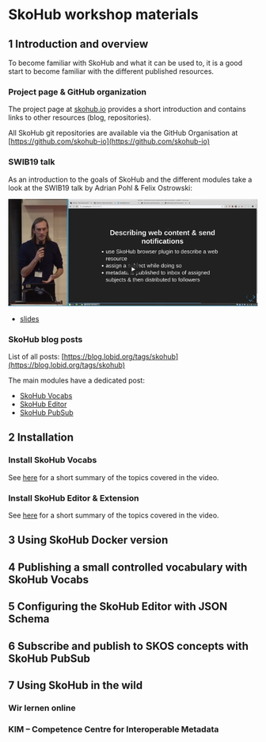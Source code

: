 # SkoHub workshop materials

## 1 Introduction and overview

To become familiar with SkoHub and what it can be used to, it is a good start to become familiar with the different published resources. 

### Project page & GitHub organization

The project page at [skohub.io](https://skohub.io) provides a short introduction and contains links to other resources (blog, repositories).

All SkoHub git repositories are available via the GitHub Organisation at [https://github.com/skohub-io](https://github.com/skohub-io)

### SWIB19 talk

As an introduction to the goals of SkoHub and the different modules take a look at the SWIB19 talk by Adrian Pohl & Felix Ostrowski:

[![Video](/img/swib19-recording.png)](https://www.youtube.com/watch?v=9cmkKPC3jlo)

- [slides](https://pad.gwdg.de/p/BJvl5sFiB)

### SkoHub blog posts 

List of all posts: [https://blog.lobid.org/tags/skohub](https://blog.lobid.org/tags/skohub)

The main modules have a dedicated post:

- [SkoHub Vocabs](https://blog.lobid.org/2019/09/27/presenting-skohub-vocabs.html)
- [SkoHub Editor](https://blog.lobid.org/2020/03/31/skohub-editor.html)
- [SkoHub PubSub](https://blog.lobid.org/2020/06/25/skohub-pubsub.html)

## 2 Installation

### Install SkoHub Vocabs

See [here](/resources/install-and-overview-skohub-vocabs.md) for a short summary of the topics covered in the video.

### Install SkoHub Editor & Extension

See [here](/resources/install-and-overview-skohub-editor.md) for a short summary of the topics covered in the video.

## 3 Using SkoHub Docker version

## 4 Publishing a small controlled vocabulary with SkoHub Vocabs

## 5 Configuring the SkoHub Editor with JSON Schema

## 6 Subscribe and publish to SKOS concepts with SkoHub PubSub

## 7 Using SkoHub in the wild

### Wir lernen online

### KIM – Competence Centre for Interoperable Metadata
